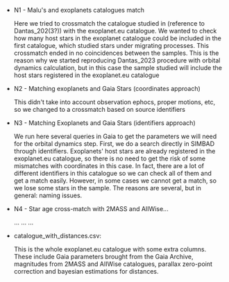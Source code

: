 * N1 - Malu's and exoplanets catalogues match
  
  Here we tried to crossmatch the catalogue studied in (reference to Dantas_202(3?)) with the exoplanet.eu catalogue. We wanted to check how many host stars in the exoplanet catalogue could be included in the first catalogue, which studied stars under migrating processes. This crossmatch ended in no coincidences between the samples. This is the reason why we started reproducing Dantas_2023 procedure with orbital dynamics calculation, but in this case the sample studied will include the host stars registered in the exoplanet.eu catalogue
  
* N2 - Matching exoplanets and Gaia Stars (coordinates approach)
  
  This didn't take into account observation ephocs, proper motions, etc, so we changed to a crossmatch based on source identifiers
  
* N3 - Matching Exoplanets and Gaia Stars (identifiers approach)
  
  We run here several queries in Gaia to get the parameters we will need for the orbital dynamics step. First, we do a search directly in SIMBAD through identifiers. Exoplanets' host stars are already registered in the exoplanet.eu catalogue, so there is no need to get the risk of some mismatches with coordinates in this case. In fact, there are a lot of different identifiers in this catalogue so we can check all of them and get a match easily. However, in some cases we cannot get a match, so we lose some stars in the sample. The reasons are several, but in general: naming issues.
  
* N4 - Star age cross-match with 2MASS and AIIWise...

  ...
  ...
  ...
  
* catalogue_with_distances.csv:

  This is the whole exoplanet.eu catalogue with some extra columns. These include Gaia parameters brought from the Gaia Archive, magnitudes from 2MASS and AIIWise catalogues, parallax zero-point correction and bayesian estimations for distances.
